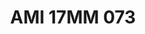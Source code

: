 ---
title: AMI 17MM 073
date: 
draft: false

# descripcion
description : Anillo de plata 925 y microcubics.

materials: Plata 925

color: 

dimensions: 17 mm diámetro

code: 05-28-1240

type: "Anillos"

categories: []

price: $14.010,00

price_eftvo: $11.910,00

# Images
# first image will be shown in the product page
images:
  # - image: "images/path_to_image"
  # La ubicacion de las imagenes es imagenes/Anillos/Anillos.Microcubic/05-28-1240-ami-17mm-073
  - image: "./images/anillos/microcubic/05-28-1240-ami-17mm-073.jpg"
---